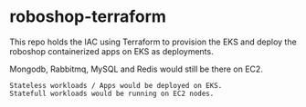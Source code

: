 # roboshop-terraform

This repo holds the IAC using Terraform to provision the EKS and deploy the roboshop containerized apps on EKS as deployments.

Mongodb, Rabbitmq, MySQL and Redis would still be there on EC2. 


    Stateless workloads / Apps would be deployed on EKS.
    Statefull workloads would be running on EC2 nodes.